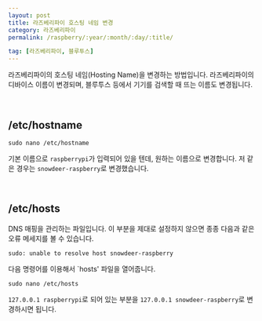 ```yaml
---
layout: post
title: 라즈베리파이 호스팅 네임 변경
category: 라즈베리파이
permalink: /raspberry/:year/:month/:day/:title/

tag: [라즈베리파이, 블루투스]
---
```


라즈베리파이의 호스팅 네임(Hosting Name)을 변경하는 방법입니다. 라즈베리파이의
디바이스 이름이 변경되며, 블루투스 등에서 기기를 검색할 때 뜨는 이름도 변경됩니다.

<br>

## /etc/hostname

~~~
sudo nano /etc/hostname
~~~

기본 이름으로 `raspberrypi`가 입력되어 있을 텐데, 원하는 이름으로 변경합니다.
저 같은 경우는 `snowdeer-raspberry`로 변경했습니다. 

<br>

## /etc/hosts

DNS 매핑을 관리하는 파일입니다. 이 부분을 제대로 설정하지 않으면
종종 다음과 같은 오류 메세지를 볼 수 있습니다.

~~~
sudo: unable to resolve host snowdeer-raspberry
~~~

다음 명령어를 이용해서 `hosts' 파일을 열어줍니다. 

~~~
sudo nano /etc/hosts
~~~

`127.0.0.1 raspberrypi`로 되어 있는 부분을 `127.0.0.1 snowdeer-raspberry`로
변경하시면 됩니다.
